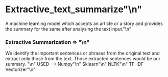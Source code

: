 # Extractive_text_summarize"\n"
A machine learning model which accepts an article or a story and provides the summary for the same after analysing the text input."\n"

### Extractive Summarization => "\n"
We identify the important sentences or phrases from the original text and extract only those from the text. Those extracted sentences would be our summary.
"\n"
USED --> Numpy"\n"
Sklearn"\n"
NLTK"\n"
TF-IDF Vectorizer"\n"
